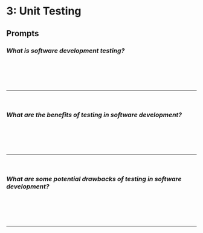 # 3: Unit Testing

## Prompts

### *What is software development testing?*
<br/>


<br/><br/><hr/><br/>

### *What are the benefits of testing in software development?*
<br/>


<br/><br/><hr/><br/>

### *What are some potential drawbacks of testing in software development?*
<br/>


<br/><br/><hr/><br/>